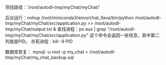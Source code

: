 项目路径：'/root/autodl-tmp/myChat/myChat/'

后台运行：nohup /root/miniconda3/envs/chat_llava/bin/python /root/autodl-tmp/myChat/myChat/src/application.py >> /root/autodl-tmp/myChat/output.txt &
查找进程：ps aux | grep "/root/autodl-tmp/myChat/myChat/src/application.py" 这个命令会返回一些信息，其中第二列就是PID。
杀死进程：kill -9 PID

数据库恢复： mysql -u root -p my_chat < /root/autodl-tmp/myChat/my_chat_backup.sql